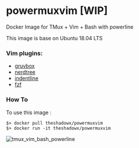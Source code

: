 # powermuxvim \[WIP\]
Docker Image for TMux + Vim + Bash with powerline 

This image is base on Ubuntu 18.04 LTS

### Vim plugins:
* [gruvbox](https://github.com/morhetz/gruvbox)
* [nerdtree](https://github.com/scrooloose/nerdtree)
* [indentline](https://github.com/Yggdroot/indentLine)
* [fzf](https://github.com/junegunn/fzf.vim)

### How To
To use this image :
```
$> docker pull theshadowx/powermuxvim
$> docker run -it theshadowx/powermuxvim
```

![tmux_vim_bash_powerline](https://user-images.githubusercontent.com/976569/48664653-d1780600-ea99-11e8-9694-d0d795fd987a.jpg)

